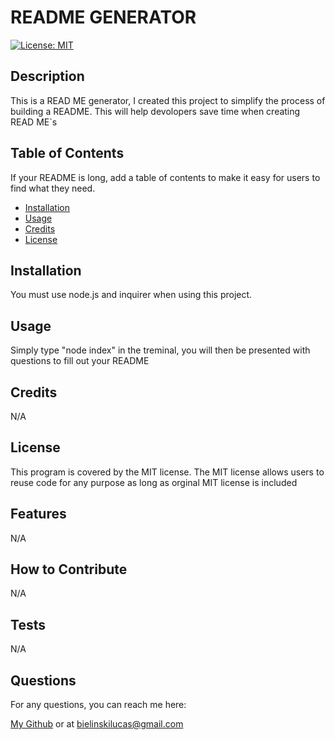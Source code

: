 # README GENERATOR
  
[![License: MIT](https://img.shields.io/badge/License-MIT-yellow.svg)](https://opensource.org/licenses/MIT)
  
## Description
This is a READ ME generator, I created this project to simplify the process of building a README. This will help devolopers save time when creating READ ME`s

## Table of Contents
If your README is long, add a table of contents to make it easy for users to find what they need.

- [Installation](#installation)
- [Usage](#usage)
- [Credits](#credits)
- [License](#license)

## Installation
You must use node.js and inquirer when using this project.

## Usage
Simply type "node index" in the treminal, you will then be presented with questions to fill out your README

## Credits
N/A

## License 
This program is covered by the MIT license. The MIT license allows users to reuse code for any purpose as long as orginal MIT license is included

## Features
N/A

## How to Contribute
N/A


## Tests
N/A

## Questions
For any questions, you can reach me here:

[My Github](https://github.com/LucasBielinski/)
or at bielinskilucas@gmail.com

